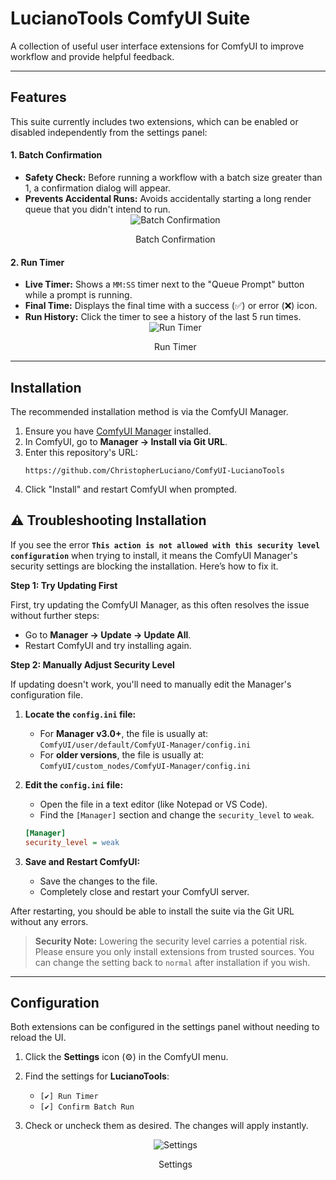 # LucianoTools ComfyUI Suite

A collection of useful user interface extensions for ComfyUI to improve workflow and provide helpful feedback.

---

## Features

This suite currently includes two extensions, which can be enabled or disabled independently from the settings panel:

#### 1. Batch Confirmation
- **Safety Check:** Before running a workflow with a batch size greater than 1, a confirmation dialog will appear.
- **Prevents Accidental Runs:** Avoids accidentally starting a long render queue that you didn't intend to run.
    <div align="center">
        <img src="" alt="Batch Confirmation" >
        <p>Batch Confirmation</p>
    </div>

#### 2. Run Timer
- **Live Timer:** Shows a `MM:SS` timer next to the "Queue Prompt" button while a prompt is running.
- **Final Time:** Displays the final time with a success (✅) or error (❌) icon.
- **Run History:** Click the timer to see a history of the last 5 run times.
    <div align="center">
        <img src="" alt="Run Timer" >
        <p>Run Timer</p>
    </div>

---

## Installation

The recommended installation method is via the ComfyUI Manager.

1.  Ensure you have [ComfyUI Manager](https://github.com/ltdrdata/ComfyUI-Manager) installed.
2.  In ComfyUI, go to **Manager -> Install via Git URL**.
3.  Enter this repository's URL:
    ```
    https://github.com/ChristopherLuciano/ComfyUI-LucianoTools
    ```
4.  Click "Install" and restart ComfyUI when prompted.

## ⚠️ Troubleshooting Installation

If you see the error **`This action is not allowed with this security level configuration`** when trying to install, it means the ComfyUI Manager's security settings are blocking the installation. Here’s how to fix it.

**Step 1: Try Updating First**

First, try updating the ComfyUI Manager, as this often resolves the issue without further steps:
- Go to **Manager -> Update -> Update All**.
- Restart ComfyUI and try installing again.

**Step 2: Manually Adjust Security Level**

If updating doesn't work, you'll need to manually edit the Manager's configuration file.

1.  **Locate the `config.ini` file:**
    *   For **Manager v3.0+**, the file is usually at: `ComfyUI/user/default/ComfyUI-Manager/config.ini`
    *   For **older versions**, the file is usually at: `ComfyUI/custom_nodes/ComfyUI-Manager/config.ini`

2.  **Edit the `config.ini` file:**
    *   Open the file in a text editor (like Notepad or VS Code).
    *   Find the `[Manager]` section and change the `security_level` to `weak`.

    ```ini
    [Manager]
    security_level = weak
    ```

3.  **Save and Restart ComfyUI:**
    *   Save the changes to the file.
    *   Completely close and restart your ComfyUI server.

After restarting, you should be able to install the suite via the Git URL without any errors.

> **Security Note:** Lowering the security level carries a potential risk. Please ensure you only install extensions from trusted sources. You can change the setting back to `normal` after installation if you wish.

---

## Configuration

Both extensions can be configured in the settings panel without needing to reload the UI.

1.  Click the **Settings** icon (⚙️) in the ComfyUI menu.
2.  Find the settings for **LucianoTools**:
    - `[✔] Run Timer`
    - `[✔] Confirm Batch Run`
3.  Check or uncheck them as desired. The changes will apply instantly.

    <div align="center">
        <img src="" alt="Settings" >
        <p>Settings</p>
    </div> 

